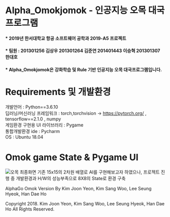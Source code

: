 # Alpha_Omokjomok - 인공지능 오목 대국프로그램
#### * 2019년 한서대학교 항공 소프트웨어 공학과 2019-A5 프로젝트 
#### * 팀원 : 201301256 김상우 201301264 김준연 201401443 이승혁 201301307 한대호   
#### * Alpha_Omokjomok은 강화학습 및 Rule 기반 인공지능 오목 대국프로그램입니다.

# Requirements 및 개발환경
개발언어 : Python==3.6.10  
딥러닝/머신러닝 프레임워크 : torch,torchvision -> https://pytorch.org/ , tensorflow==2.1.0  , numpy  
게임환경 구현용 UI 라이브러리 : Pygame  
통합개발환경 ide : Pycharm  
OS : Ubuntu 18.04  

# Omok game State & Pygame UI
![오목 최종화면](https://user-images.githubusercontent.com/63779100/106120190-6bb75680-6199-11eb-8bc5-3454209b4a22.JPG)
기존 15x15의 2차원 배열로 AI를 구현해보고자 하였으나, 프로젝트 진행 중 개발환경과 H/W의 성능부족으로 8X8의 State로 환경 구축

AlphaGo Omok Version 
By Kim Joon Yeon, Kim Sang Woo, Lee Seung Hyeok, Han Dae Ho

Copyright 2018. Kim Joon Yeon, Kim Sang Woo, Lee Seung Hyeok, Han Dae Ho All Rights Reserved.
